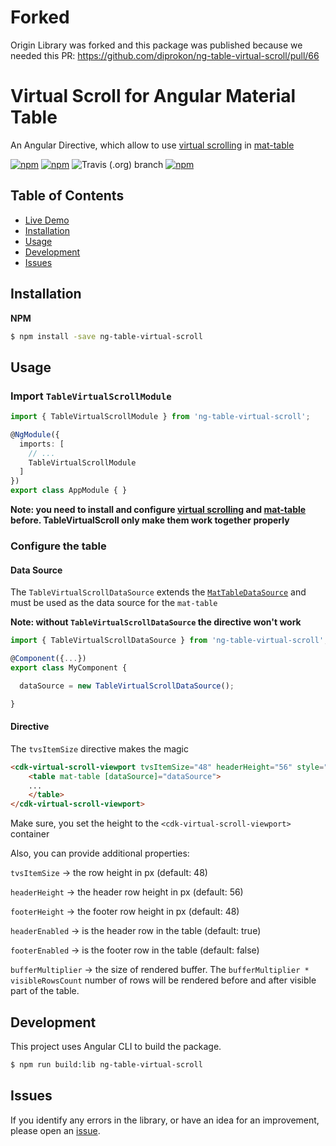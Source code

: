 # Forked 

Origin Library was forked and this package was published because we needed this PR: https://github.com/diprokon/ng-table-virtual-scroll/pull/66

# Virtual Scroll for Angular Material Table

An Angular Directive, which allow to use [virtual scrolling](https://material.angular.io/cdk/scrolling) in [mat-table](https://material.angular.io/components/table)

[![npm](https://img.shields.io/badge/demo-online-ed1c46.svg)](https://diprokon.github.io/ng-table-virtual-scroll)
[![npm](https://img.shields.io/npm/v/ng-table-virtual-scroll.svg?maxAge=2592000?style=plastic)](https://www.npmjs.com/package/ng-table-virtual-scroll)
![Travis (.org) branch](https://img.shields.io/travis/diprokon/ng-table-virtual-scroll/master)
[![npm](https://img.shields.io/npm/l/express.svg?maxAge=2592000)](/LICENSE.txt)

## Table of Contents

- [Live Demo](https://diprokon.github.io/ng-table-virtual-scroll)
- [Installation](#installation)
- [Usage](#usage)
- [Development](#development)
- [Issues](#issues)

<a name="installation"/>

## Installation

**NPM**

```bash
$ npm install -save ng-table-virtual-scroll
```

<a name="usage"/>

## Usage

### Import `TableVirtualScrollModule`

```ts
import { TableVirtualScrollModule } from 'ng-table-virtual-scroll';

@NgModule({
  imports: [
    // ...
    TableVirtualScrollModule
  ]
})
export class AppModule { }
```
**Note: you need to install and configure [virtual scrolling](https://material.angular.io/cdk/scrolling) and [mat-table](https://material.angular.io/components/table) before. TableVirtualScroll only make them work together properly**

### Configure the table

#### Data Source

The `TableVirtualScrollDataSource` extends the [`MatTableDataSource`](https://material.angular.io/components/table/api#MatTableDataSource) and must be 
used as the data source for the `mat-table`

**Note: without `TableVirtualScrollDataSource` the directive won't work**

```ts
import { TableVirtualScrollDataSource } from 'ng-table-virtual-scroll';

@Component({...})
export class MyComponent {

  dataSource = new TableVirtualScrollDataSource();

}
```

#### Directive
The `tvsItemSize` directive makes the magic

```html
<cdk-virtual-scroll-viewport tvsItemSize="48" headerHeight="56" style="height: 400px;">
    <table mat-table [dataSource]="dataSource">
    ...
    </table>
</cdk-virtual-scroll-viewport>
```

Make sure, you set the height to the `<cdk-virtual-scroll-viewport>` container

Also, you can provide additional properties:

`tvsItemSize` -> the row height in px (default: 48)

`headerHeight` -> the header row height in px (default: 56)

`footerHeight` -> the footer row height in px (default: 48)

`headerEnabled` -> is the header row in the table (default: true)

`footerEnabled` -> is the footer row in the table (default: false)

`bufferMultiplier` -> the size of rendered buffer. The `bufferMultiplier * visibleRowsCount` number of rows will be rendered before and after visible part of the table.

<a name="development"/>

## Development

This project uses Angular CLI to build the package.

```bash
$ npm run build:lib ng-table-virtual-scroll
```

## Issues

If you identify any errors in the library, or have an idea for an improvement, please open an [issue](https://github.com/diprokon/ng-table-virtual-scroll/issues).